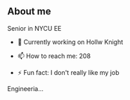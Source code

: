 ## About me
Senior in NYCU EE
<!--
**ChiehChen8201/ChiehChen8201** is a ✨ _special_ ✨ repository because its `README.md` (this file) appears on your GitHub profile.

Here are some ideas to get you started:
-->
- 🔭 Currently working on  Hollw Knight
  
- 📫 How to reach me: 208
  
- ⚡ Fun fact: I don't really like my job

Engineeria...
